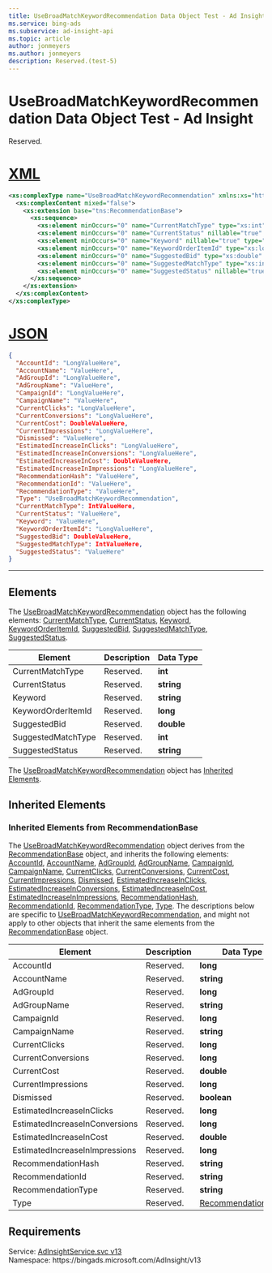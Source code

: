 ```yaml
---
title: UseBroadMatchKeywordRecommendation Data Object Test - Ad Insight
ms.service: bing-ads
ms.subservice: ad-insight-api
ms.topic: article
author: jonmeyers
ms.author: jonmeyers
description: Reserved.(test-5)
---
```

# UseBroadMatchKeywordRecommendation Data Object Test - Ad Insight
Reserved.

# [XML](#tab/xml)

```xml
<xs:complexType name="UseBroadMatchKeywordRecommendation" xmlns:xs="http://www.w3.org/2001/XMLSchema">
  <xs:complexContent mixed="false">
    <xs:extension base="tns:RecommendationBase">
      <xs:sequence>
        <xs:element minOccurs="0" name="CurrentMatchType" type="xs:int" />
        <xs:element minOccurs="0" name="CurrentStatus" nillable="true" type="xs:string" />
        <xs:element minOccurs="0" name="Keyword" nillable="true" type="xs:string" />
        <xs:element minOccurs="0" name="KeywordOrderItemId" type="xs:long" />
        <xs:element minOccurs="0" name="SuggestedBid" type="xs:double" />
        <xs:element minOccurs="0" name="SuggestedMatchType" type="xs:int" />
        <xs:element minOccurs="0" name="SuggestedStatus" nillable="true" type="xs:string" />
      </xs:sequence>
    </xs:extension>
  </xs:complexContent>
</xs:complexType>
```

# [JSON](#tab/json)

```json
{
  "AccountId": "LongValueHere",
  "AccountName": "ValueHere",
  "AdGroupId": "LongValueHere",
  "AdGroupName": "ValueHere",
  "CampaignId": "LongValueHere",
  "CampaignName": "ValueHere",
  "CurrentClicks": "LongValueHere",
  "CurrentConversions": "LongValueHere",
  "CurrentCost": DoubleValueHere,
  "CurrentImpressions": "LongValueHere",
  "Dismissed": "ValueHere",
  "EstimatedIncreaseInClicks": "LongValueHere",
  "EstimatedIncreaseInConversions": "LongValueHere",
  "EstimatedIncreaseInCost": DoubleValueHere,
  "EstimatedIncreaseInImpressions": "LongValueHere",
  "RecommendationHash": "ValueHere",
  "RecommendationId": "ValueHere",
  "RecommendationType": "ValueHere",
  "Type": "UseBroadMatchKeywordRecommendation",
  "CurrentMatchType": IntValueHere,
  "CurrentStatus": "ValueHere",
  "Keyword": "ValueHere",
  "KeywordOrderItemId": "LongValueHere",
  "SuggestedBid": DoubleValueHere,
  "SuggestedMatchType": IntValueHere,
  "SuggestedStatus": "ValueHere"
}
```

-----

## <a name="elements"></a>Elements

The [UseBroadMatchKeywordRecommendation](usebroadmatchkeywordrecommendation.md) object has the following elements: [CurrentMatchType](#currentmatchtype), [CurrentStatus](#currentstatus), [Keyword](#keyword), [KeywordOrderItemId](#keywordorderitemid), [SuggestedBid](#suggestedbid), [SuggestedMatchType](#suggestedmatchtype), [SuggestedStatus](#suggestedstatus).

|Element|Description|Data Type|
|-----------|---------------|-------------|
|<a name="currentmatchtype"></a>CurrentMatchType|Reserved.|**int**|
|<a name="currentstatus"></a>CurrentStatus|Reserved.|**string**|
|<a name="keyword"></a>Keyword|Reserved.|**string**|
|<a name="keywordorderitemid"></a>KeywordOrderItemId|Reserved.|**long**|
|<a name="suggestedbid"></a>SuggestedBid|Reserved.|**double**|
|<a name="suggestedmatchtype"></a>SuggestedMatchType|Reserved.|**int**|
|<a name="suggestedstatus"></a>SuggestedStatus|Reserved.|**string**|

The [UseBroadMatchKeywordRecommendation](usebroadmatchkeywordrecommendation.md) object has [Inherited Elements](#inheritedelements).

## <a name="inheritedelements"></a>Inherited Elements

### <a name="inheritedelementsrecommendationbase"></a>Inherited Elements from RecommendationBase
The [UseBroadMatchKeywordRecommendation](usebroadmatchkeywordrecommendation.md) object derives from the [RecommendationBase](recommendationbase.md) object, and inherits the following elements: [AccountId](#accountid), [AccountName](#accountname), [AdGroupId](#adgroupid), [AdGroupName](#adgroupname), [CampaignId](#campaignid), [CampaignName](#campaignname), [CurrentClicks](#currentclicks), [CurrentConversions](#currentconversions), [CurrentCost](#currentcost), [CurrentImpressions](#currentimpressions), [Dismissed](#dismissed), [EstimatedIncreaseInClicks](#estimatedincreaseinclicks), [EstimatedIncreaseInConversions](#estimatedincreaseinconversions), [EstimatedIncreaseInCost](#estimatedincreaseincost), [EstimatedIncreaseInImpressions](#estimatedincreaseinimpressions), [RecommendationHash](#recommendationhash), [RecommendationId](#recommendationid), [RecommendationType](#recommendationtype), [Type](#type). The descriptions below are specific to [UseBroadMatchKeywordRecommendation](usebroadmatchkeywordrecommendation.md), and might not apply to other objects that inherit the same elements from the [RecommendationBase](recommendationbase.md) object.  

|Element|Description|Data Type|
|-----------|---------------|-------------|
|<a name="accountid"></a>AccountId|Reserved.|**long**|
|<a name="accountname"></a>AccountName|Reserved.|**string**|
|<a name="adgroupid"></a>AdGroupId|Reserved.|**long**|
|<a name="adgroupname"></a>AdGroupName|Reserved.|**string**|
|<a name="campaignid"></a>CampaignId|Reserved.|**long**|
|<a name="campaignname"></a>CampaignName|Reserved.|**string**|
|<a name="currentclicks"></a>CurrentClicks|Reserved.|**long**|
|<a name="currentconversions"></a>CurrentConversions|Reserved.|**long**|
|<a name="currentcost"></a>CurrentCost|Reserved.|**double**|
|<a name="currentimpressions"></a>CurrentImpressions|Reserved.|**long**|
|<a name="dismissed"></a>Dismissed|Reserved.|**boolean**|
|<a name="estimatedincreaseinclicks"></a>EstimatedIncreaseInClicks|Reserved.|**long**|
|<a name="estimatedincreaseinconversions"></a>EstimatedIncreaseInConversions|Reserved.|**long**|
|<a name="estimatedincreaseincost"></a>EstimatedIncreaseInCost|Reserved.|**double**|
|<a name="estimatedincreaseinimpressions"></a>EstimatedIncreaseInImpressions|Reserved.|**long**|
|<a name="recommendationhash"></a>RecommendationHash|Reserved.|**string**|
|<a name="recommendationid"></a>RecommendationId|Reserved.|**string**|
|<a name="recommendationtype"></a>RecommendationType|Reserved.|**string**|
|<a name="type"></a>Type|Reserved.|[RecommendationType](recommendationtype.md)|

## Requirements
Service: [AdInsightService.svc v13](https://adinsight.api.bingads.microsoft.com/Api/Advertiser/AdInsight/v13/AdInsightService.svc)  
Namespace: https\://bingads.microsoft.com/AdInsight/v13  

